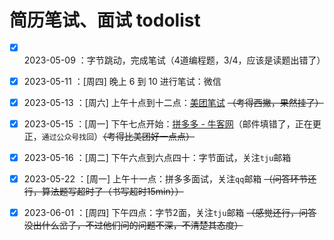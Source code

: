 # 简历笔试、面试 todolist

* [x] 2023-05-09 ：字节跳动，完成笔试（4道编程题，3/4，应该是读题出错了）
* [x] 2023-05-11 ：[周四] 晚上 6 到 10 进行笔试：微信
* [x] 2023-05-13 ：[周六] 上午十点到十二点：[美团笔试](https://mail.tju.edu.cn/) ~~（考得西撇，果然挂了）~~
* [x] 2023-05-15 ：[周一] 下午七点开始：[拼多多 - 牛客网](https://www.nowcoder.com/)（邮件填错了，正在更正，`通过公众号找回`）~~（考得比美团好一点点）~~
* [x] 2023-05-16 ：[周二] 下午六点到六点四十：字节面试，关注`tju`邮箱
* [x] 2023-05-22 ：[周一] 上午十一点：拼多多面试，关注`qq`邮箱 ~~（问答环节还行，算法题写超时了（书写超时15min））~~
* [x] 2023-06-01 ：[周四] 下午四点：字节2面，关注`tju`邮箱 ~~（感觉还行，问答没出什么岔子，不过他们问的问题不深，不清楚其态度）~~

